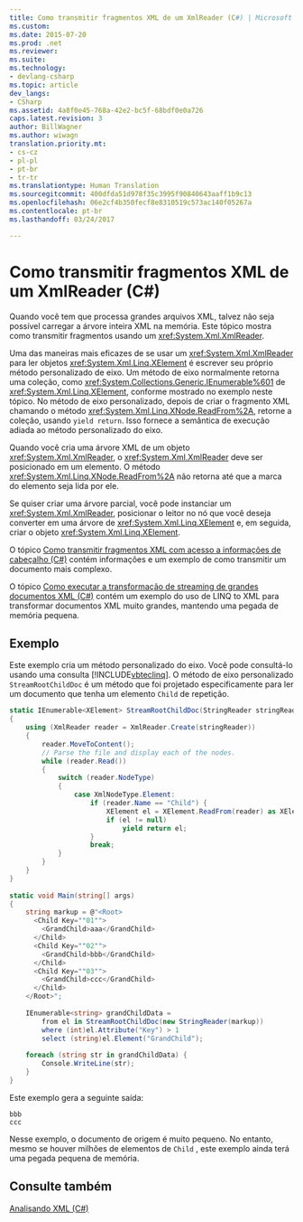 ```yaml
---
title: Como transmitir fragmentos XML de um XmlReader (C#) | Microsoft Docs
ms.custom: 
ms.date: 2015-07-20
ms.prod: .net
ms.reviewer: 
ms.suite: 
ms.technology:
- devlang-csharp
ms.topic: article
dev_langs:
- CSharp
ms.assetid: 4a8f0e45-768a-42e2-bc5f-68bdf0e0a726
caps.latest.revision: 3
author: BillWagner
ms.author: wiwagn
translation.priority.mt:
- cs-cz
- pl-pl
- pt-br
- tr-tr
ms.translationtype: Human Translation
ms.sourcegitcommit: 400dfda51d978f35c3995f90840643aaff1b9c13
ms.openlocfilehash: 06e2cf4b350fecf8e8310519c573ac140f05267a
ms.contentlocale: pt-br
ms.lasthandoff: 03/24/2017

---
```

# <a name="how-to-stream-xml-fragments-from-an-xmlreader-c"></a>Como transmitir fragmentos XML de um XmlReader (C#)
Quando você tem que processa grandes arquivos XML, talvez não seja possível carregar a árvore inteira XML na memória. Este tópico mostra como transmitir fragmentos usando um <xref:System.Xml.XmlReader>.  
  
 Uma das maneiras mais eficazes de se usar um <xref:System.Xml.XmlReader> para ler objetos <xref:System.Xml.Linq.XElement> é escrever seu próprio método personalizado de eixo. Um método de eixo normalmente retorna uma coleção, como <xref:System.Collections.Generic.IEnumerable%601> de <xref:System.Xml.Linq.XElement>, conforme mostrado no exemplo neste tópico. No método de eixo personalizado, depois de criar o fragmento XML chamando o método <xref:System.Xml.Linq.XNode.ReadFrom%2A>, retorne a coleção, usando `yield return`. Isso fornece a semântica de execução adiada ao método personalizado do eixo.  
  
 Quando você cria uma árvore XML de um objeto <xref:System.Xml.XmlReader>, o <xref:System.Xml.XmlReader> deve ser posicionado em um elemento. O método <xref:System.Xml.Linq.XNode.ReadFrom%2A> não retorna até que a marca do elemento seja lida por ele.  
  
 Se quiser criar uma árvore parcial, você pode instanciar um <xref:System.Xml.XmlReader>, posicionar o leitor no nó que você deseja converter em uma árvore de <xref:System.Xml.Linq.XElement> e, em seguida, criar o objeto <xref:System.Xml.Linq.XElement>.  
  
 O tópico [Como transmitir fragmentos XML com acesso a informações de cabeçalho (C#)](../../../../csharp/programming-guide/concepts/linq/how-to-stream-xml-fragments-with-access-to-header-information.md) contém informações e um exemplo de como transmitir um documento mais complexo.  
  
 O tópico [Como executar a transformação de streaming de grandes documentos XML (C#)](../../../../csharp/programming-guide/concepts/linq/how-to-perform-streaming-transform-of-large-xml-documents.md) contém um exemplo do uso de LINQ to XML para transformar documentos XML muito grandes, mantendo uma pegada de memória pequena.  
  
## <a name="example"></a>Exemplo  
 Este exemplo cria um método personalizado do eixo. Você pode consultá-lo usando uma consulta [!INCLUDE[vbteclinq](../../../../csharp/includes/vbteclinq_md.md)]. O método de eixo personalizado `StreamRootChildDoc` é um método que foi projetado especificamente para ler um documento que tenha um elemento `Child` de repetição.  
  
```csharp  
static IEnumerable<XElement> StreamRootChildDoc(StringReader stringReader)  
{  
    using (XmlReader reader = XmlReader.Create(stringReader))  
    {  
        reader.MoveToContent();  
        // Parse the file and display each of the nodes.  
        while (reader.Read())  
        {  
            switch (reader.NodeType)  
            {  
                case XmlNodeType.Element:  
                    if (reader.Name == "Child") {  
                        XElement el = XElement.ReadFrom(reader) as XElement;  
                        if (el != null)  
                            yield return el;  
                    }  
                    break;  
            }  
        }  
    }  
}  
  
static void Main(string[] args)  
{  
    string markup = @"<Root>  
      <Child Key=""01"">  
        <GrandChild>aaa</GrandChild>  
      </Child>  
      <Child Key=""02"">  
        <GrandChild>bbb</GrandChild>  
      </Child>  
      <Child Key=""03"">  
        <GrandChild>ccc</GrandChild>  
      </Child>  
    </Root>";  
  
    IEnumerable<string> grandChildData =  
        from el in StreamRootChildDoc(new StringReader(markup))  
        where (int)el.Attribute("Key") > 1  
        select (string)el.Element("GrandChild");  
  
    foreach (string str in grandChildData) {  
        Console.WriteLine(str);  
    }  
}  
```  
  
 Este exemplo gera a seguinte saída:  
  
```  
bbb  
ccc  
```  
  
 Nesse exemplo, o documento de origem é muito pequeno. No entanto, mesmo se houver milhões de elementos de `Child` , este exemplo ainda terá uma pegada pequena de memória.  
  
## <a name="see-also"></a>Consulte também  
 [Analisando XML (C#)](../../../../csharp/programming-guide/concepts/linq/parsing-xml.md)
